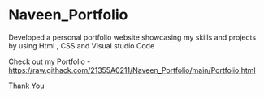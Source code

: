 # Naveen_Portfolio
Developed a personal portfolio website showcasing my skills and projects by using Html , CSS and Visual studio Code

Check out my Portfolio - https://raw.githack.com/21355A0211/Naveen_Portfolio/main/Portfolio.html

Thank You
